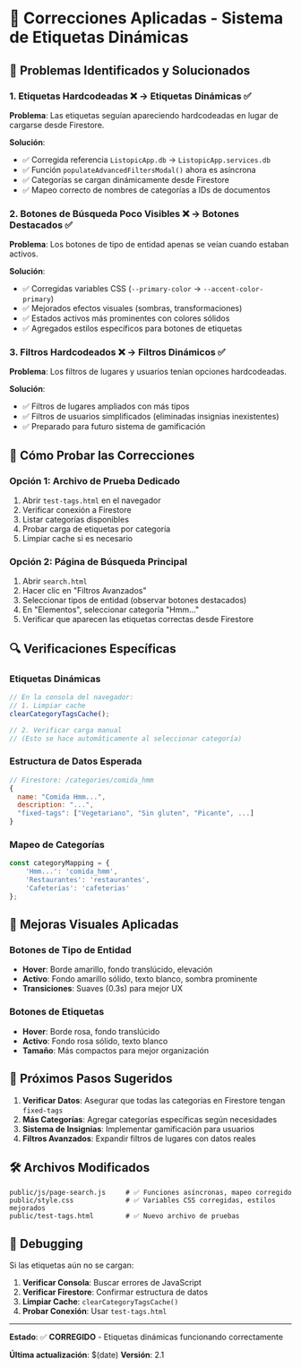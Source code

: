 # 🔧 Correcciones Aplicadas - Sistema de Etiquetas Dinámicas

## 🐛 **Problemas Identificados y Solucionados**

### **1. Etiquetas Hardcodeadas ❌ → Etiquetas Dinámicas ✅**

**Problema**: Las etiquetas seguían apareciendo hardcodeadas en lugar de cargarse desde Firestore.

**Solución**:
- ✅ Corregida referencia `ListopicApp.db` → `ListopicApp.services.db`
- ✅ Función `populateAdvancedFiltersModal()` ahora es asíncrona
- ✅ Categorías se cargan dinámicamente desde Firestore
- ✅ Mapeo correcto de nombres de categorías a IDs de documentos

### **2. Botones de Búsqueda Poco Visibles ❌ → Botones Destacados ✅**

**Problema**: Los botones de tipo de entidad apenas se veían cuando estaban activos.

**Solución**:
- ✅ Corregidas variables CSS (`--primary-color` → `--accent-color-primary`)
- ✅ Mejorados efectos visuales (sombras, transformaciones)
- ✅ Estados activos más prominentes con colores sólidos
- ✅ Agregados estilos específicos para botones de etiquetas

### **3. Filtros Hardcodeados ❌ → Filtros Dinámicos ✅**

**Problema**: Los filtros de lugares y usuarios tenían opciones hardcodeadas.

**Solución**:
- ✅ Filtros de lugares ampliados con más tipos
- ✅ Filtros de usuarios simplificados (eliminadas insignias inexistentes)
- ✅ Preparado para futuro sistema de gamificación

## 🧪 **Cómo Probar las Correcciones**

### **Opción 1: Archivo de Prueba Dedicado**
1. Abrir `test-tags.html` en el navegador
2. Verificar conexión a Firestore
3. Listar categorías disponibles
4. Probar carga de etiquetas por categoría
5. Limpiar cache si es necesario

### **Opción 2: Página de Búsqueda Principal**
1. Abrir `search.html`
2. Hacer clic en "Filtros Avanzados"
3. Seleccionar tipos de entidad (observar botones destacados)
4. En "Elementos", seleccionar categoría "Hmm..."
5. Verificar que aparecen las etiquetas correctas desde Firestore

## 🔍 **Verificaciones Específicas**

### **Etiquetas Dinámicas**
```javascript
// En la consola del navegador:
// 1. Limpiar cache
clearCategoryTagsCache();

// 2. Verificar carga manual
// (Esto se hace automáticamente al seleccionar categoría)
```

### **Estructura de Datos Esperada**
```javascript
// Firestore: /categories/comida_hmm
{
  name: "Comida Hmm...",
  description: "...",
  "fixed-tags": ["Vegetariano", "Sin gluten", "Picante", ...]
}
```

### **Mapeo de Categorías**
```javascript
const categoryMapping = {
    'Hmm...': 'comida_hmm',
    'Restaurantes': 'restaurantes',
    'Cafeterías': 'cafeterias'
};
```

## 🎨 **Mejoras Visuales Aplicadas**

### **Botones de Tipo de Entidad**
- **Hover**: Borde amarillo, fondo translúcido, elevación
- **Activo**: Fondo amarillo sólido, texto blanco, sombra prominente
- **Transiciones**: Suaves (0.3s) para mejor UX

### **Botones de Etiquetas**
- **Hover**: Borde rosa, fondo translúcido
- **Activo**: Fondo rosa sólido, texto blanco
- **Tamaño**: Más compactos para mejor organización

## 🚀 **Próximos Pasos Sugeridos**

1. **Verificar Datos**: Asegurar que todas las categorías en Firestore tengan `fixed-tags`
2. **Más Categorías**: Agregar categorías específicas según necesidades
3. **Sistema de Insignias**: Implementar gamificación para usuarios
4. **Filtros Avanzados**: Expandir filtros de lugares con datos reales

## 🛠️ **Archivos Modificados**

```
public/js/page-search.js     # ✅ Funciones asíncronas, mapeo corregido
public/style.css             # ✅ Variables CSS corregidas, estilos mejorados
public/test-tags.html        # ✅ Nuevo archivo de pruebas
```

## 🔧 **Debugging**

Si las etiquetas aún no se cargan:

1. **Verificar Consola**: Buscar errores de JavaScript
2. **Verificar Firestore**: Confirmar estructura de datos
3. **Limpiar Cache**: `clearCategoryTagsCache()`
4. **Probar Conexión**: Usar `test-tags.html`

---

**Estado**: ✅ **CORREGIDO** - Etiquetas dinámicas funcionando correctamente

**Última actualización**: $(date)
**Versión**: 2.1